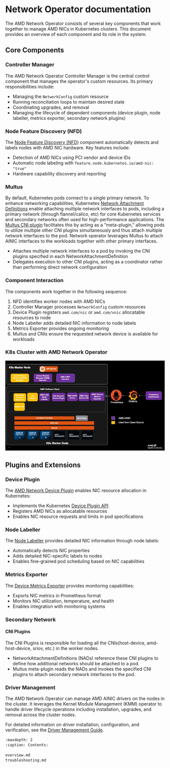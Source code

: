 # Network Operator documentation

The AMD Network Operator consists of several key components that work together to manage AMD NICs in Kubernetes clusters. This document provides an overview of each component and its role in the system.

## Core Components

### Controller Manager

The AMD Network Operator Controller Manager is the central control component that manages the operator's custom resources. Its primary responsibilities include:

- Managing the `NetworkConfig` custom resource
- Running reconciliation loops to maintain desired state
- Coordinating upgrades, and removal
- Managing the lifecycle of dependent components (device plugin, node labeller, metrics exporter, secondary network plugins)

### Node Feature Discovery (NFD)

The [Node Feature Discovery (NFD)](https://github.com/kubernetes-sigs/node-feature-discovery) component automatically detects and labels nodes with AMD NIC hardware. Key features include:

- Detection of AMD NICs using PCI vendor and device IDs
- Automatic node labeling with `feature.node.kubernetes.io/amd-nic: "true"`
- Hardware capability discovery and reporting

### Multus

By default, Kubernetes pods connect to a single primary network. To enhance networking capabilities, Kubernetes [Network Attachment Definitions](https://github.com/k8snetworkplumbingwg/multi-net-spec) enable attaching multiple network interfaces to pods, including a primary network (through flannel/calico, etc) for core Kubernetes services and secondary networks often used for high-performance applications. The [Multus CNI plugin](https://github.com/k8snetworkplumbingwg/multus-cni) facilitates this by acting as a "meta-plugin," allowing pods to utilize multiple other CNI plugins simultaneously and thus attach multiple network interfaces to the pod. Network operator leverages Multus to attach AINIC interfaces to the workloads together with other primary interfaces. 

- Attaches multiple network interfaces to a pod by invoking the CNI plugins specified in each NetworkAttachmentDefinition
- Delegates execution to other CNI plugins, acting as a coordinator rather than performing direct network configuration

### Component Interaction

The components work together in the following sequence:

1. NFD identifies worker nodes with AMD NICs
2. Controller Manager processes `NetworkConfig` custom resources
4. Device Plugin registers `amd.com/nic` or `amd.com/vnic` allocatable resources to node
5. Node Labeller adds detailed NIC information to node labels
6. Metrics Exporter provides ongoing monitoring
7. Multus and CNIs ensure the requested network device is available for workloads

### K8s Cluster with AMD Network Operator

![Architecture diagram](./_static/amd-network-operator-diagram.jpg)

## Plugins and Extensions

### Device Plugin

The [AMD Network Device Plugin](https://github.com/pensando/k8s-network-device-plugin) enables NIC resource allocation in Kubernetes:

- Implements the Kubernetes [Device Plugin API](https://kubernetes.io/docs/concepts/extend-kubernetes/compute-storage-net/device-plugins/)
- Registers AMD NICs as allocatable resources
- Enables NIC resource requests and limits in pod specifications

### Node Labeller

The [Node Labeller](https://github.com/pensando/k8s-network-node-labeller) provides detailed NIC information through node labels:

- Automatically detects NIC properties
- Adds detailed NIC-specific labels to nodes
- Enables fine-grained pod scheduling based on NIC capabilities

### Metrics Exporter

The [Device Metrics Exporter](https://github.com/pensando/device-metrics-exporter) provides monitoring capabilities:

- Exports NIC metrics in Prometheus format
- Monitors NIC utilization, temperature, and health
- Enables integration with monitoring systems

### Secondary Network
#### CNI Plugins

The CNI Plugins is responsible for loading all the CNIs(host-device, amd-host-device, sriov, etc.) in the worker nodes.
- NetworkAttachmentDefinitions (NADs) reference these CNI plugins to define how additional networks should be attached to a pod.
- Multus meta-plugin reads the NADs and invokes the specified CNI plugins to attach secondary network interfaces to the pod.

### Driver Management

The AMD Network Operator can manage AMD AINIC drivers on the nodes in the cluster.
It leverages the Kernel Module Management (KMM) operator to handle driver lifecycle operations including installation, upgrades, and removal across the cluster nodes.

For detailed information on driver installation, configuration, and verification, see the [Driver Management Guide](./drivers/drivers.md).


```{toctree}
:maxdepth: 2
:caption: Contents:
 
overview.md
troubleshooting.md
   
